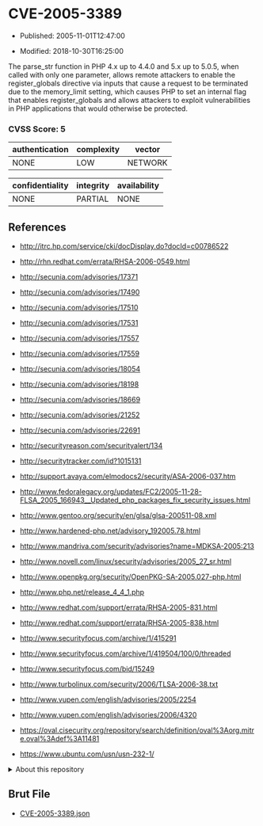 # CVE-2005-3389

- Published: 2005-11-01T12:47:00

- Modified: 2018-10-30T16:25:00

The parse_str function in PHP 4.x up to 4.4.0 and 5.x up to 5.0.5, when called with only one parameter, allows remote attackers to enable the register_globals directive via inputs that cause a request to be terminated due to the memory_limit setting, which causes PHP to set an internal flag that enables register_globals and allows attackers to exploit vulnerabilities in PHP applications that would otherwise be protected.

### CVSS Score: **5**

| authentication | complexity | vector |
| --- | --- | --- |
| NONE | LOW | NETWORK |

| confidentiality | integrity | availability |
| --- | --- | --- |
| NONE | PARTIAL | NONE |

## References

* http://itrc.hp.com/service/cki/docDisplay.do?docId=c00786522

* http://rhn.redhat.com/errata/RHSA-2006-0549.html

* http://secunia.com/advisories/17371

* http://secunia.com/advisories/17490

* http://secunia.com/advisories/17510

* http://secunia.com/advisories/17531

* http://secunia.com/advisories/17557

* http://secunia.com/advisories/17559

* http://secunia.com/advisories/18054

* http://secunia.com/advisories/18198

* http://secunia.com/advisories/18669

* http://secunia.com/advisories/21252

* http://secunia.com/advisories/22691

* http://securityreason.com/securityalert/134

* http://securitytracker.com/id?1015131

* http://support.avaya.com/elmodocs2/security/ASA-2006-037.htm

* http://www.fedoralegacy.org/updates/FC2/2005-11-28-FLSA_2005_166943__Updated_php_packages_fix_security_issues.html

* http://www.gentoo.org/security/en/glsa/glsa-200511-08.xml

* http://www.hardened-php.net/advisory_192005.78.html

* http://www.mandriva.com/security/advisories?name=MDKSA-2005:213

* http://www.novell.com/linux/security/advisories/2005_27_sr.html

* http://www.openpkg.org/security/OpenPKG-SA-2005.027-php.html

* http://www.php.net/release_4_4_1.php

* http://www.redhat.com/support/errata/RHSA-2005-831.html

* http://www.redhat.com/support/errata/RHSA-2005-838.html

* http://www.securityfocus.com/archive/1/415291

* http://www.securityfocus.com/archive/1/419504/100/0/threaded

* http://www.securityfocus.com/bid/15249

* http://www.turbolinux.com/security/2006/TLSA-2006-38.txt

* http://www.vupen.com/english/advisories/2005/2254

* http://www.vupen.com/english/advisories/2006/4320

* https://oval.cisecurity.org/repository/search/definition/oval%3Aorg.mitre.oval%3Adef%3A11481

* https://www.ubuntu.com/usn/usn-232-1/

<details>
<summary>About this repository</summary> 

  This repository is part of the project [Live Hack CVE](https://github.com/Live-Hack-CVE). Main website can be found [www.live-hack.org](https://www.live-hack.org) 
  
  Made by [Sn0wAlice](https://github.com/Sn0wAlice) for the people that care about security and need to have a feed of the latest CVEs. Hope you enjoy it, don't forget to star the repo and follow me on [Twitter](https://twitter.com/Sn0wAlice) and [Github](https://github.com/Sn0wAlice). And that is my [personnal website](https://www.alice-snow.me/)

  - [Home Page](https://github.com/Live-Hack-CVE)
  - [Framework](https://github.com/Live-Hack-CVE/cve-framework)
  - [CVE database](https://github.com/Live-Hack-CVE/full_database)
  - [Changelog](https://github.com/Live-Hack-CVE/Changelog)
</details>

## Brut File

* [CVE-2005-3389.json](https://raw.githubusercontent.com/Live-Hack-CVE/full_database/main/cves/2005/CVE-2005-3389.json)

